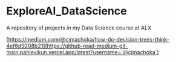 # ExploreAI_DataScience
A repository of projects in my Data Science course at ALX

[https://medium.com/@cjmachoka/how-do-decision-trees-think-4ef6d9208b21](https://github-read-medium-git-main.pahlevikun.vercel.app/latest?username=`@cjmachoka`)
